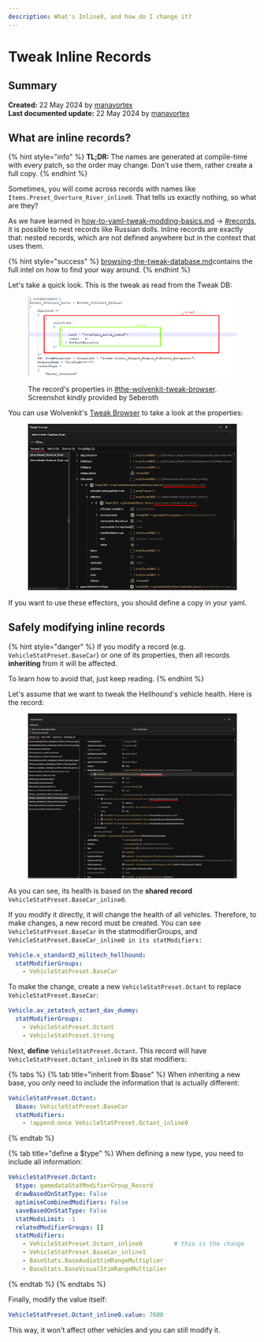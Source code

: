 ```yaml
---
description: What's Inline8, and how do I change it?
---
```


# Tweak Inline Records

## Summary

**Created:** 22 May 2024 by [manavortex](https://app.gitbook.com/u/NfZBoxGegfUqB33J9HXuCs6PVaC3 "mention")\
**Last documented update:** 22 May 2024 by [manavortex](https://app.gitbook.com/u/NfZBoxGegfUqB33J9HXuCs6PVaC3 "mention")

## What are inline records?

{% hint style="info" %}
**TL;DR:** The names are generated at compile-time with every patch, so the order may change. Don't use them, rather create a full copy.
{% endhint %}

Sometimes, you will come across records with names like `Items.Preset_Overture_River_inline0`. That tells us exactly nothing, so what are they?

As we have learned in [how-to-yaml-tweak-modding-basics.md](../core-mods-explained/tweakxl/tweakxl-changing-game-records/how-to-yaml-tweak-modding-basics.md "mention") -> [#records](../core-mods-explained/tweakxl/tweakxl-changing-game-records/how-to-yaml-tweak-modding-basics.md#records "mention"), it is possible to nest records like Russian dolls. Inline records are exactly that: nested records, which are not defined anywhere but in the context that uses them.

{% hint style="success" %}
[browsing-the-tweak-database.md](tweaks/browsing-the-tweak-database.md "mention")contains the full intel on how to find your way around.&#x20;
{% endhint %}

Let's take a quick look. This is the tweak as read from the Tweak DB:

<figure><img src="../../.gitbook/assets/overture_river_inline.png" alt=""><figcaption><p>The record's properties in <a data-mention href="tweaks/browsing-the-tweak-database.md#the-wolvenkit-tweak-browser">#the-wolvenkit-tweak-browser</a>. Screenshot kindly provided by Seberoth</p></figcaption></figure>

You can use Wolvenkit's [Tweak Browser](https://app.gitbook.com/s/-MP_ozZVx2gRZUPXkd4r/wolvenkit-app/editor/tweak-browser "mention") to take a look at the properties:

<figure><img src="../../.gitbook/assets/overture_river_inline_tweakbrowser.png" alt=""><figcaption></figcaption></figure>

If you want to use these effectors, you should define a copy in your yaml.



## **Safely modifying inline records**

{% hint style="danger" %}
If you modify a record (e.g. `VehicleStatPreset.BaseCar`) or one of its properties, then all records **inheriting** from it will be affected.

To learn how to avoid that, just keep reading.
{% endhint %}

Let's assume that we want to tweak the Hellhound's vehicle health. Here is the record:

<figure><img src="../../.gitbook/assets/car_records_inline.png" alt=""><figcaption></figcaption></figure>

As you can see, its health is based on the **shared record** `VehicleStatPreset.BaseCar_inline0`.&#x20;

If you modify it directly, it will change the health of all vehicles. Therefore, to make changes, a new record must be created. You can see `VehicleStatPreset.BaseCar` in the statmodifierGroups, and `VehicleStatPreset.BaseCar_inline0 in its statModifiers:`

```yaml
Vehicle.v_standard3_militech_hellhound:
  statModifierGroups:
    - VehicleStatPreset.BaseCar
```

To make the change, create a new `VehicleStatPreset.Octant` to replace `VehicleStatPreset.BaseCar`:

```yaml
Vehicle.av_zetatech_octant_dav_dummy:
  statModifierGroups:
    - VehicleStatPreset.Octant
    - VehicleStatPreset.Strong 
```

Next, **define** `VehicleStatPreset.Octant`.  This record will have `VehicleStatPreset.Octant_inline0` in its stat modifiers:

{% tabs %}
{% tab title="inherit from $base" %}
When inheriting a new base, you only need to include the information that is actually different:

```yaml
VehicleStatPreset.Octant:
  $base: VehicleStatPreset.BaseCar
  statModifiers:
    - !append-once VehicleStatPreset.Octant_inline0
```
{% endtab %}

{% tab title="define a $type" %}
When defining a new type, you need to include all information:

```yaml
VehicleStatPreset.Octant:
  $type: gamedataStatModifierGroup_Record
  drawBasedOnStatType: False
  optimiseCombinedModifiers: False
  saveBasedOnStatType: False
  statModsLimit: -1
  relatedModifierGroups: []
  statModifiers:
    - VehicleStatPreset.Octant_inline0         # this is the change
    - VehicleStatPreset.BaseCar_inline1
    - BaseStats.BaseAudioStimRangeMultiplier
    - BaseStats.BaseVisualStimRangeMultiplier 
```
{% endtab %}
{% endtabs %}

Finally, modify the value itself:

```yaml
VehicleStatPreset.Octant_inline0.value: 7600
```

This way, it won't affect other vehicles and you can still modify it.

